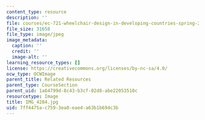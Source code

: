 ```yaml
---
content_type: resource
description: ''
file: courses/ec-721-wheelchair-design-in-developing-countries-spring-2009/7ff4475ac7593ea0eae4a63b1b694c3b_IMG_4284.jpg
file_size: 31658
file_type: image/jpeg
image_metadata:
  caption: ''
  credit: ''
  image-alt: ''
learning_resource_types: []
license: https://creativecommons.org/licenses/by-nc-sa/4.0/
ocw_type: OCWImage
parent_title: Related Resources
parent_type: CourseSection
parent_uid: 1a64799d-8c43-b3cf-02d8-abe22053510c
resourcetype: Image
title: IMG_4284.jpg
uid: 7ff4475a-c759-3ea0-eae4-a63b1b694c3b
---
```


